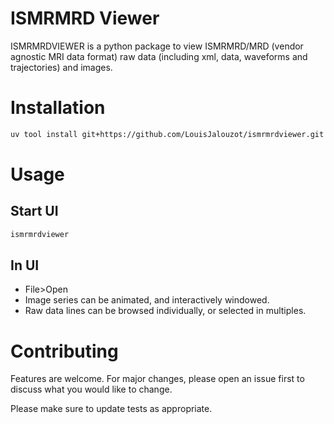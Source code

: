 # ISMRMRD Viewer

ISMRMRDVIEWER is a python package to view ISMRMRD/MRD (vendor agnostic MRI data format) raw data (including xml, data, waveforms and trajectories) and images.

# Installation

```bash
uv tool install git+https://github.com/LouisJalouzot/ismrmrdviewer.git
```

# Usage
## Start UI
```bash
ismrmrdviewer
```

## In UI
- File>Open
- Image series can be animated, and interactively windowed.
- Raw data lines can be browsed individually, or selected in multiples.

# Contributing
Features are welcome.
For major changes, please open an issue first to discuss what you would like to change.

Please make sure to update tests as appropriate.
